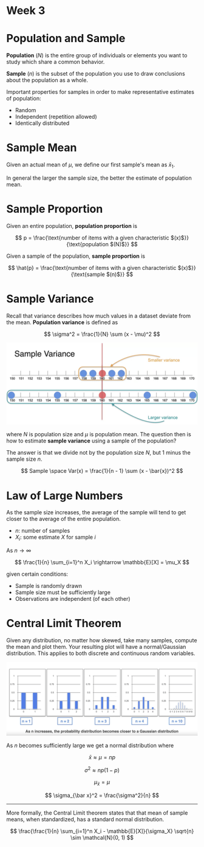 # Week 3

# Population and Sample

**Population** $(N)$ is the entire group of individuals or elements you want to study
which share a common behavior.

**Sample** $(n)$ is the subset of the population you use to draw conclusions about the
population as a whole.

Important properties for samples in order to make representative estimates of population:

- Random
- Independent (repetition allowed)
- Identically distributed

# Sample Mean

Given an actual mean of $\mu$, we define our first sample's mean as $\bar{x}_1$.

In general the larger the sample size, the better the estimate of population mean.

# Sample Proportion

Given an entire population, **population proportion** is

$$
p = \frac{\text{number of items with a given characteristic $(x)$}}{\text{population $(N)$}}
$$

Given a sample of the population, **sample proportion** is

$$
\hat{p} = \frac{\text{number of items with a given characteristic $(x)$}}{\text{sample $(n)$}}
$$

# Sample Variance

Recall that variance describes how much values in a dataset deviate from the mean.
**Population variance** is defined as


$$
\sigma^2 = \frac{1}{N} \sum (x - \mu)^2
$$

![sample-variance](images/sample-variance.png)

where $N$ is population size and $\mu$ is population mean. The question then is how to
estimate **sample variance** using a sample of the population?

The answer is that we divide not by the population size $N$, but 1 minus the sample size
$n$.

$$
Sample \space Var(x) = \frac{1}{n - 1} \sum (x - \bar{x})^2
$$

# Law of Large Numbers

As the sample size increases, the average of the sample will tend to get closer to the
average of the entire population.

- $n$: number of samples
- $X_i$: some estimate $X$ for sample $i$

As $n \rightarrow \infty$

$$
\frac{1}{n} \sum_{i=1}^n X_i \rightarrow \mathbb{E}[X] = \mu_X
$$

given certain conditions:

- Sample is randomly drawn
- Sample size must be sufficiently large
- Observations are independent (of each other)

# Central Limit Theorem

Given any distribution, no matter how skewed, take many samples, compute the mean and
plot them. Your resulting plot will have a normal/Gaussian distribution. This applies
to both discrete and continuous random variables.

![clt-1](images/clt-1.png)

As $n$ becomes sufficiently large we get a normal distribution where

$$
\bar x \approx \mu  = n p
$$

$$
\sigma^2 \approx n p (1 - p)
$$

$$
\mu_{\bar x} = \mu
$$

$$
\sigma_{\bar x}^2 = \frac{\sigma^2}{n}
$$

---

More formally, the Central Limit theorem states that that mean of sample means, when
standardized, has a standard normal distribution.

$$
\frac{\frac{1}{n} \sum_{i=1}^n X_i - \mathbb{E}[X]}{\sigma_X} \sqrt{n} \sim \mathcal{N}(0, 1)
$$


